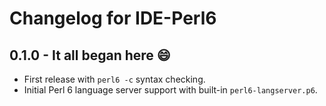 # Changelog for IDE-Perl6

## 0.1.0 - It all began here :smile:
* First release with `perl6 -c` syntax checking.
* Initial Perl 6 language server support with built-in `perl6-langserver.p6`.
